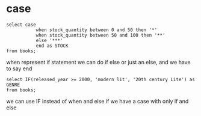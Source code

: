 # case
```mysql
select case
           when stock_quantity between 0 and 50 then '*'
           when stock_quantity between 50 and 100 then '**'
           else '***'
           end as STOCK
from books;
```
when represent if statement
we can do if else
or just an else, and we have to say end

```mysql
select IF(released_year >= 2000, 'modern lit', '20th century Lite') as GENRE
from books;
```
we can use IF instead of when and else
if we have a case with only if and else